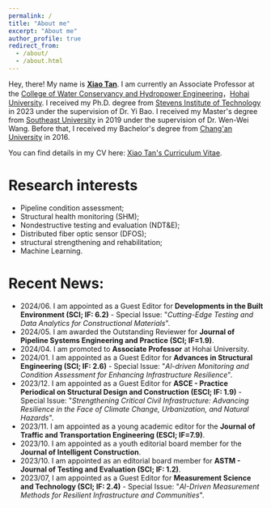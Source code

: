 ```yaml
---
permalink: /
title: "About me"
excerpt: "About me"
author_profile: true
redirect_from: 
  - /about/
  - /about.html
---
```


Hey, there! My name is [**Xiao Tan**](https://sdxy.hhu.edu.cn/2024/0929/c15302a289444/page.htm). I am currently an Associate Professor at the [College of Water Conservancy and Hydropower Engineering](https://sdxy.hhu.edu.cn/)，[Hohai University](https://www.hhu.edu.cn/). I received my Ph.D. degree from [Stevens Institute of Technology](https://www.stevens.edu/) in 2023 under the supervision of Dr. Yi Bao. I received my Master's degree from [Southeast University](https://www.seu.edu.cn/) in 2019 under the supervision of Dr. Wen-Wei Wang. Before that, I received my Bachelor's degree from [Chang'an University](https://www.chd.edu.cn/) in 2016.

You can find details in my CV here: [Xiao Tan's Curriculum Vitae](../assets/Curriculum_Vitae_2023.pdf).



Research interests
======
* Pipeline condition assessment;
* Structural health monitoring (SHM);
* Nondestructive testing and evaluation (NDT&E);
* Distributed fiber optic sensor (DFOS);
* structural strengthening and rehabilitation;
* Machine Learning.



Recent News:
======
* 2024/06. I am appointed as a Guest Editor for **Developments in the Built Environment (SCI; IF: 6.2)** - Special Issue: "*Cutting-Edge Testing and Data Analytics for Constructional Materials*".
* 2024/05. I am awarded the Outstanding Reviewer for **Journal of Pipeline Systems Engineering and Practice (SCI; IF=1.9)**.
* 2024/04. I am promoted to **Associate Professor** at Hohai University.
* 2024/01. I am appointed as a Guest Editor for **Advances in Structural Engineering (SCI; IF: 2.6)** - Special Issue: "*Al-driven Monitoring and Condition Assessment for Enhancing Infrastructure Resilience*".
* 2023/12. I am appointed as a Guest Editor for **ASCE - Practice Periodical on Structural Design and Construction (ESCI; IF: 1.9)** - Special Issue: "*Strengthening Critical Civil Infrastructure: Advancing Resilience in the Face of Climate Change, Urbanization, and Natural Hazards*".
* 2023/11. I am appointed as a young academic editor for the **Journal of Traffic and Transportation Engineering (ESCI; IF=7.9)**.
* 2023/10. I am appointed as a youth editorial board member for the **Journal of Intelligent Construction**.
* 2023/10. I am appointed as an editorial board member for **ASTM - Journal of Testing and Evaluation (SCI; IF: 1.2)**.
* 2023/07, I am appointed as a Guest Editor for **Measurement Science and Technology (SCI; IF: 2.4)** - Special Issue: "*AI-Driven Measurement Methods for Resilient Infrastructure and Communities*".



